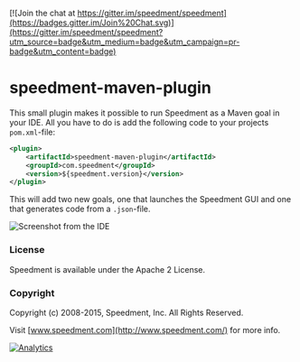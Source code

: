 
[![Join the chat at https://gitter.im/speedment/speedment](https://badges.gitter.im/Join%20Chat.svg)](https://gitter.im/speedment/speedment?utm_source=badge&utm_medium=badge&utm_campaign=pr-badge&utm_content=badge)

# speedment-maven-plugin
This small plugin makes it possible to run Speedment as a Maven goal in your IDE. All you have to do is add the following code to your projects ```pom.xml```-file:
```xml
<plugin>
    <artifactId>speedment-maven-plugin</artifactId>
    <groupId>com.speedment</groupId>
    <version>${speedment.version}</version>
</plugin>
```

This will add two new goals, one that launches the Speedment GUI and one that generates code from a ```.json```-file.

![Screenshot from the IDE](http://frslnd.se/github/illustrations/speedment_maven_goals.png)

### License

Speedment is available under the Apache 2 License.


### Copyright

Copyright (c) 2008-2015, Speedment, Inc. All Rights Reserved.

Visit [www.speedment.com](http://www.speedment.com/) for more info.

[![Analytics](https://ga-beacon.appspot.com/UA-64937309-1/speedment-maven-plugin/main)](https://github.com/igrigorik/ga-beacon)
